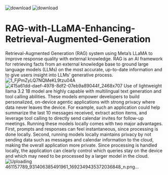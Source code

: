 ![download](https://github.com/user-attachments/assets/c47ef60d-219e-481f-a609-d88dd4b84af9)
![download](https://github.com/user-attachments/assets/ea577cae-35f7-4210-b80d-356017bb4952)
# RAG-with-LLaMA-Enhancing-Retrieval-Augmented-Generation
Retrieval-Augmented Generation (RAG) system using Meta’s LLaMA to improve response quality with external knowledge.
RAG is an AI framework for retrieving facts from an external knowledge base to ground large language models (LLMs) on the most accurate, up-to-date information and to give users insight into LLMs’ generative process.
![1_FjPmZyLQ7NQMeKL9tzu04A](https://github.com/user-attachments/assets/40be9f93-772f-4e82-8bf0-5a508ed74675)
![415a61dd-daef-4978-8df2-07eb9a89044f_2468x707](https://github.com/user-attachments/assets/fda79fda-3f37-4fdb-a862-896a0b5b5725)
Use of  lightweight llama 3.2 1B model are highly capable with multilingual text generation and tool calling abilities. These models empower developers to build personalized, on-device agentic applications with strong privacy where data never leaves the device. For example, such an application could help summarize the last 10 messages received, extract action items, and leverage tool calling to directly send calendar invites for follow-up meetings.
Running these models locally comes with two major advantages. First, prompts and responses can feel instantaneous, since processing is done locally. Second, running models locally maintains privacy by not sending data such as messages and calendar information to the cloud, making the overall application more private. Since processing is handled locally, the application can clearly control which queries stay on the device and which may need to be processed by a larger model in the cloud.
![Uploading 461157789_931406385491961_1692349435372036848_n.png…]()



